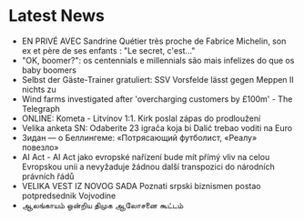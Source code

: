 # Latest News
-  EN PRIVÉ AVEC Sandrine Quétier très proche de Fabrice Michelin, son ex et père de ses enfants : "Le secret, c'est..."
-  "OK, boomer?": os centennials e millennials são mais infelizes do que os baby boomers
-  Selbst der Gäste-Trainer gratuliert: SSV Vorsfelde lässt gegen Meppen II nichts zu
-  Wind farms investigated after 'overcharging customers by £100m' - The Telegraph
-  ONLINE: Kometa - Litvínov 1:1. Kirk poslal zápas do prodloužení
-  Velika anketa SN: Odaberite 23 igrača koja bi Dalić trebao voditi na Euro
-  Зидан — о Беллингеме: «Потрясающий футболист, «Реалу» повезло»
-  AI Act - AI Act jako evropské nařízení bude mít přímý vliv na celou Evropskou unii a nevyžaduje žádnou další transpozici do národních právních řádů
-  VELIKA VEST IZ NOVOG SADA Poznati srpski biznismen postao potpredsednik Vojvodine
-  ஆலங்காயம் ஒன்றிய திமுக ஆலோசனை கூட்டம்
